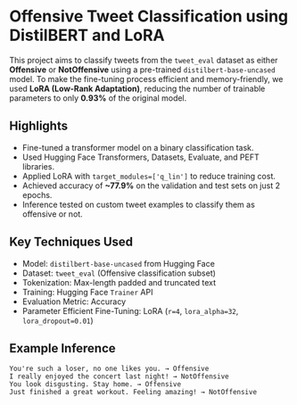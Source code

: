 # Offensive Tweet Classification using DistilBERT and LoRA

This project aims to classify tweets from the `tweet_eval` dataset as either **Offensive** or **NotOffensive** using a pre-trained `distilbert-base-uncased` model. To make the fine-tuning process efficient and memory-friendly, we used **LoRA (Low-Rank Adaptation)**, reducing the number of trainable parameters to only **0.93%** of the original model.

## Highlights
- Fine-tuned a transformer model on a binary classification task.
- Used Hugging Face Transformers, Datasets, Evaluate, and PEFT libraries.
- Applied LoRA with `target_modules=['q_lin']` to reduce training cost.
- Achieved accuracy of **~77.9%** on the validation and test sets on just 2 epochs.
- Inference tested on custom tweet examples to classify them as offensive or not.

## Key Techniques Used
- Model: `distilbert-base-uncased` from Hugging Face
- Dataset: `tweet_eval` (Offensive classification subset)
- Tokenization: Max-length padded and truncated text
- Training: Hugging Face `Trainer` API
- Evaluation Metric: Accuracy
- Parameter Efficient Fine-Tuning: LoRA (`r=4`, `lora_alpha=32`, `lora_dropout=0.01`)

## Example Inference
```text
You're such a loser, no one likes you. → Offensive  
I really enjoyed the concert last night! → NotOffensive  
You look disgusting. Stay home. → Offensive  
Just finished a great workout. Feeling amazing! → NotOffensive  
```
